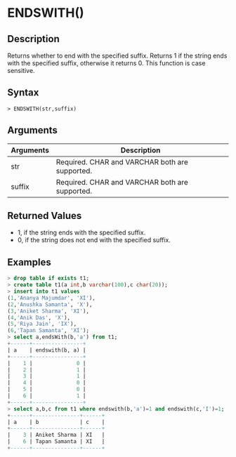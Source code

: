 # **ENDSWITH()**

## **Description**

Returns whether to end with the specified suffix. Returns 1 if the string ends with the specified suffix, otherwise it returns 0. This function is case sensitive.

## **Syntax**

```
> ENDSWITH(str,suffix)
```

## **Arguments**

|  Arguments   | Description  |
|  ----  | ----  |
| str | Required.  CHAR and VARCHAR both are supported.|
| suffix | Required.  CHAR and VARCHAR both are supported.|

## **Returned Values**

* 1, if the string ends with the specified suffix.
* 0, if the string does not end with the specified suffix.

## **Examples**

```sql
> drop table if exists t1;
> create table t1(a int,b varchar(100),c char(20));
> insert into t1 values
(1,'Ananya Majumdar', 'XI'),
(2,'Anushka Samanta', 'X'),
(3,'Aniket Sharma', 'XI'),
(4,'Anik Das', 'X'),
(5,'Riya Jain', 'IX'),
(6,'Tapan Samanta', 'XI');
> select a,endsWith(b,'a') from t1;
+------+----------------+
| a    | endswith(b, a) |
+------+----------------+
|    1 |              0 |
|    2 |              1 |
|    3 |              1 |
|    4 |              0 |
|    5 |              0 |
|    6 |              1 |
+------+----------------+
> select a,b,c from t1 where endswith(b,'a')=1 and endswith(c,'I')=1;
+------+---------------+------+
| a    | b             | c    |
+------+---------------+------+
|    3 | Aniket Sharma | XI   |
|    6 | Tapan Samanta | XI   |
+------+---------------+------+
```
